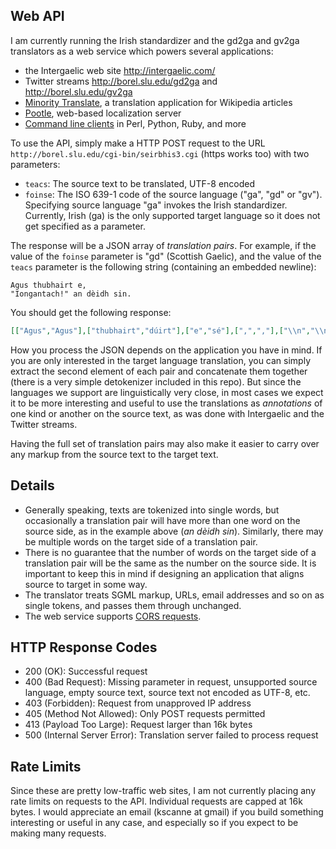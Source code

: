 
Web API
-------

I am currently running the Irish standardizer and the gd2ga and gv2ga
translators as a web service which powers several applications:

* the Intergaelic web site <http://intergaelic.com/>
* Twitter streams <http://borel.slu.edu/gd2ga> and <http://borel.slu.edu/gv2ga>
* [Minority Translate](http://translate.keeleleek.ee/wiki/Esileht), a translation application for Wikipedia articles
* [Pootle](http://pootle.translatehouse.org/), web-based localization server
* [Command line clients](https://github.com/kscanne/caighdean/tree/master/clients) in Perl, Python, Ruby, and more

To use the API, simply make a HTTP POST request to the URL
`http://borel.slu.edu/cgi-bin/seirbhis3.cgi` (https works too)
with two parameters:

* `teacs`: The source text to be translated, UTF-8 encoded
* `foinse`: The ISO 639-1 code of the source language ("ga", "gd" or "gv"). Specifying source language "ga" invokes the Irish standardizer.  Currently, Irish (ga) is the only supported target language so it does not get specified as a parameter.

The response will be a JSON array of _translation pairs_.  For example,
if the value of the `foinse` parameter is "gd" (Scottish Gaelic), and
the value of the `teacs` parameter is the following string (containing an embedded newline):

```
Agus thubhairt e,
"Iongantach!" an dèidh sin.
```

You should get the following response:

```json
[["Agus","Agus"],["thubhairt","dúirt"],["e","sé"],[",",","],["\\n","\\n"],["\"","\""],["Iongantach","Iontach"],["!","!"],["\"","\""],["an dèidh sin","ina dhiaidh sin"],[".","."]]
```

How you process the JSON depends on the application you have in mind.
If you are only interested in the target language translation, you can
simply extract the second element of each pair and concatenate them
together (there is a very simple detokenizer included in this repo). 
But since the languages we support are linguistically very close, in most
cases we expect it to be more interesting and useful to use the
translations as _annotations_ of one kind or another on the source text,
as was done with Intergaelic and the Twitter streams.

Having the full set of translation pairs may also make it easier to 
carry over any markup from the source text to the target text.

Details
-------

* Generally speaking, texts are tokenized into single words, but occasionally
a translation pair will have more than one word on the source side, as
in the example above (_an dèidh sin_). Similarly, there may be multiple
words on the target side of a translation pair.
* There is no guarantee that the number of words on the target side
of a translation pair will be the same as the number on the source side.
It is important to keep this in mind if designing an application that
aligns source to target in some way.
* The translator treats SGML markup, URLs, email addresses and so on as
single tokens, and passes them through unchanged.
* The web service supports [CORS requests](http://enable-cors.org/).

HTTP Response Codes
-------------------

* 200 (OK): Successful request
* 400 (Bad Request): Missing parameter in request, unsupported source language, empty source text, source text not encoded as UTF-8, etc.
* 403 (Forbidden): Request from unapproved IP address
* 405 (Method Not Allowed): Only POST requests permitted
* 413 (Payload Too Large): Request larger than 16k bytes
* 500 (Internal Server Error): Translation server failed to process request

Rate Limits
-----------

Since these are pretty low-traffic web sites, I am not currently placing
any rate limits on requests to the API.  Individual requests are capped
at 16k bytes.  I would appreciate an email (kscanne at gmail) if you build
something interesting or useful in any case, and especially so if you expect
to be making many requests.
